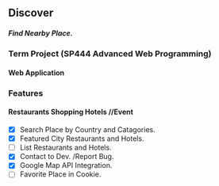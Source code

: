 ## Discover
##### Find Nearby Place.
### Term Project (SP444 Advanced Web Programming) 
#### Web Application
### Features
#### Restaurants Shopping Hotels //Event
- [x] Search Place by Country and Catagories.
- [x] Featured City Restaurants and Hotels.
- [ ] List Restaurants and Hotels.
- [x] Contact to Dev. /Report Bug.
- [x] Google Map API Integration.
- [ ] Favorite Place in Cookie.
